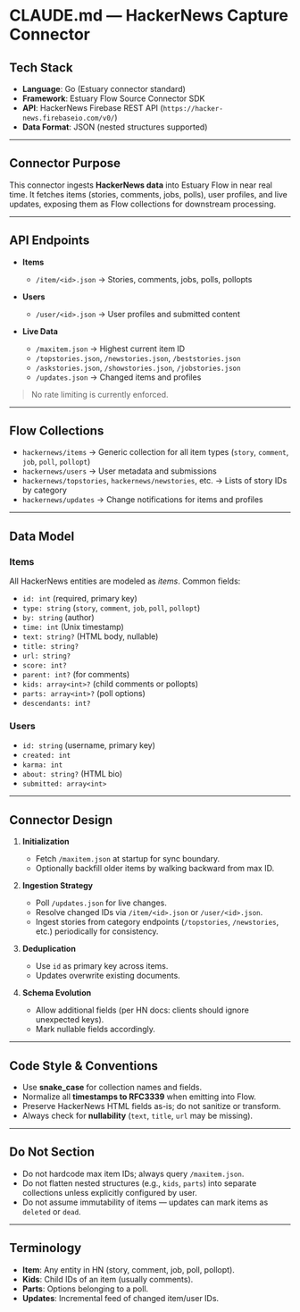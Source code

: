# CLAUDE.md — HackerNews Capture Connector

## Tech Stack

* **Language**: Go (Estuary connector standard)
* **Framework**: Estuary Flow Source Connector SDK
* **API**: HackerNews Firebase REST API (`https://hacker-news.firebaseio.com/v0/`)
* **Data Format**: JSON (nested structures supported)

---

## Connector Purpose

This connector ingests **HackerNews data** into Estuary Flow in near real time. It fetches items (stories, comments, jobs, polls), user profiles, and live updates, exposing them as Flow collections for downstream processing.

---

## API Endpoints

* **Items**

  * `/item/<id>.json` → Stories, comments, jobs, polls, pollopts
* **Users**

  * `/user/<id>.json` → User profiles and submitted content
* **Live Data**

  * `/maxitem.json` → Highest current item ID
  * `/topstories.json`, `/newstories.json`, `/beststories.json`
  * `/askstories.json`, `/showstories.json`, `/jobstories.json`
  * `/updates.json` → Changed items and profiles

> No rate limiting is currently enforced.

---

## Flow Collections

* `hackernews/items` → Generic collection for all item types (`story`, `comment`, `job`, `poll`, `pollopt`)
* `hackernews/users` → User metadata and submissions
* `hackernews/topstories`, `hackernews/newstories`, etc. → Lists of story IDs by category
* `hackernews/updates` → Change notifications for items and profiles

---

## Data Model

### Items

All HackerNews entities are modeled as *items*. Common fields:

* `id: int` (required, primary key)
* `type: string` (`story`, `comment`, `job`, `poll`, `pollopt`)
* `by: string` (author)
* `time: int` (Unix timestamp)
* `text: string?` (HTML body, nullable)
* `title: string?`
* `url: string?`
* `score: int?`
* `parent: int?` (for comments)
* `kids: array<int>?` (child comments or pollopts)
* `parts: array<int>?` (poll options)
* `descendants: int?`

### Users

* `id: string` (username, primary key)
* `created: int`
* `karma: int`
* `about: string?` (HTML bio)
* `submitted: array<int>`

---

## Connector Design

1. **Initialization**

   * Fetch `/maxitem.json` at startup for sync boundary.
   * Optionally backfill older items by walking backward from max ID.

2. **Ingestion Strategy**

   * Poll `/updates.json` for live changes.
   * Resolve changed IDs via `/item/<id>.json` or `/user/<id>.json`.
   * Ingest stories from category endpoints (`/topstories`, `/newstories`, etc.) periodically for consistency.

3. **Deduplication**

   * Use `id` as primary key across items.
   * Updates overwrite existing documents.

4. **Schema Evolution**

   * Allow additional fields (per HN docs: clients should ignore unexpected keys).
   * Mark nullable fields accordingly.

---

## Code Style & Conventions

* Use **snake\_case** for collection names and fields.
* Normalize all **timestamps to RFC3339** when emitting into Flow.
* Preserve HackerNews HTML fields as-is; do not sanitize or transform.
* Always check for **nullability** (`text`, `title`, `url` may be missing).

---

## Do Not Section

* Do not hardcode max item IDs; always query `/maxitem.json`.
* Do not flatten nested structures (e.g., `kids`, `parts`) into separate collections unless explicitly configured by user.
* Do not assume immutability of items — updates can mark items as `deleted` or `dead`.

---

## Terminology

* **Item**: Any entity in HN (story, comment, job, poll, pollopt).
* **Kids**: Child IDs of an item (usually comments).
* **Parts**: Options belonging to a poll.
* **Updates**: Incremental feed of changed item/user IDs.
